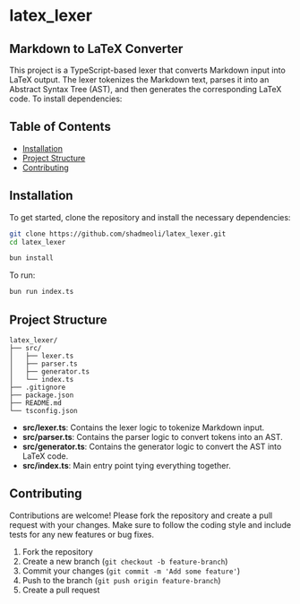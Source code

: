# latex_lexer
## Markdown to LaTeX Converter

This project is a TypeScript-based lexer that converts Markdown input into LaTeX output. The lexer tokenizes the Markdown text, parses it into an Abstract Syntax Tree (AST), and then generates the corresponding LaTeX code.
To install dependencies:


## Table of Contents

- [Installation](#installation)
- [Project Structure](#project-structure)
- [Contributing](#contributing)


## Installation
To get started, clone the repository and install the necessary dependencies:

```bash
git clone https://github.com/shadmeoli/latex_lexer.git
cd latex_lexer
```

```bash
bun install
```

To run:

```bash
bun run index.ts
```

## Project Structure

```
latex_lexer/
├── src/
│   ├── lexer.ts
│   ├── parser.ts
│   ├── generator.ts
│   └── index.ts
├── .gitignore
├── package.json
├── README.md
└── tsconfig.json
```

- **src/lexer.ts**: Contains the lexer logic to tokenize Markdown input.
- **src/parser.ts**: Contains the parser logic to convert tokens into an AST.
- **src/generator.ts**: Contains the generator logic to convert the AST into LaTeX code.
- **src/index.ts**: Main entry point tying everything together.

## Contributing

Contributions are welcome! Please fork the repository and create a pull request with your changes. Make sure to follow the coding style and include tests for any new features or bug fixes.

1. Fork the repository
2. Create a new branch (`git checkout -b feature-branch`)
3. Commit your changes (`git commit -m 'Add some feature'`)
4. Push to the branch (`git push origin feature-branch`)
5. Create a pull request
